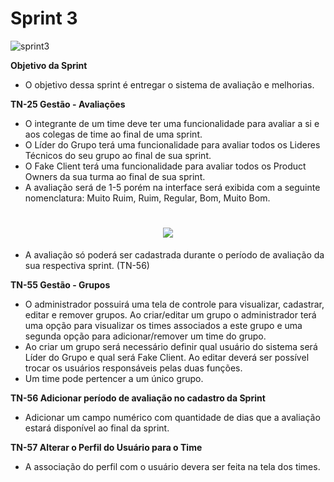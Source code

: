 # Sprint 3

![sprint3](https://user-images.githubusercontent.com/111552950/200030205-f4722c6d-7b9e-4f11-9b2a-3149766cc784.png)


**Objetivo da Sprint**
- O objetivo dessa sprint é entregar o sistema de avaliação e melhorias.

**TN-25 Gestão - Avaliações**
- O integrante de um time deve ter uma funcionalidade para avaliar a si e aos colegas de time ao final de uma sprint.
- O Líder do Grupo terá uma funcionalidade para avaliar todos os Lideres Técnicos do seu grupo ao final de sua sprint.
- O Fake Client terá uma funcionalidade para avaliar todos os Product Owners da sua turma ao final de sua sprint.
- A avaliação será de 1-5 porém na interface será exibida com a seguinte nomenclatura: Muito Ruim, Ruim, Regular, Bom, Muito Bom.

<h1 align="center"><img src="https://user-images.githubusercontent.com/111552950/200017394-18917af5-9fa1-4665-a284-12d99279332e.png"/></h1>

- A avaliação só poderá ser cadastrada durante o período de avaliação da sua respectiva sprint. (TN-56)

**TN-55 Gestão - Grupos**
- O administrador possuirá uma tela de controle para visualizar, cadastrar, editar e remover grupos. Ao criar/editar um grupo o administrador terá uma opção para visualizar os times associados a este grupo e uma segunda opção para adicionar/remover um time do grupo.
- Ao criar um grupo será necessário definir qual usuário do sistema será Líder do Grupo e qual será Fake Client. Ao editar deverá ser possível trocar os usuários responsáveis pelas duas funções.
- Um time pode pertencer a um único grupo.

**TN-56 Adicionar período de avaliação no cadastro da Sprint**
- Adicionar um campo numérico com quantidade de dias que a avaliação estará disponível ao final da sprint.

**TN-57 Alterar o Perfil do Usuário para o Time**
- A associação do perfil com o usuário devera ser feita na tela dos times.

